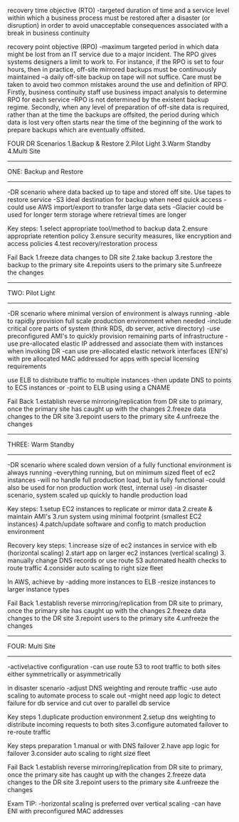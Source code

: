 recovery time objective (RTO)
-targeted duration of time and a service level within which a business process must be restored after a disaster (or disruption) in order to avoid unacceptable consequences associated with a break in business continuity

recovery point objective (RPO)
-maximum targeted period in which data might be lost from an IT service due to a major incident. The RPO gives systems designers a limit to work to. For instance, if the RPO is set to four hours, then in practice, off-site mirrored backups must be continuously maintained
–a daily off-site backup on tape will not suffice. Care must be taken to avoid two common mistakes around the use and definition of RPO. Firstly, business continuity staff use business impact analysis to determine RPO for each service
–RPO is not determined by the existent backup regime. Secondly, when any level of preparation of off-site data is required, rather than at the time the backups are offsited, the period during which data is lost very often starts near the time of the beginning of the work to prepare backups which are eventually offsited.

FOUR DR Scenarios
1.Backup & Restore
2.Pilot Light
3.Warm Standby
4.Multi Site 

***********************
ONE: Backup and Restore
***********************
-DR scenario where data backed up to tape and stored off site.  Use tapes to restore service
-S3 ideal destination for backup when need quick access
-could use AWS import/export to transfer large data sets
-Glacier could be used for longer term storage where retrieval times are longer

Key steps:
1.select appropriate tool/method to backup data
2.ensure appropriate retention policy
3.ensure security measures, like encryption and access policies
4.test recovery/restoration process

Fail Back
1.freeze data changes to DR site
2.take backup
3.restore the backup to the primary site
4.repoints users to the primary site
5.unfreeze the changes

****************
TWO: Pilot Light
****************
-DR scenario where minimal version of environment is always running
-able to rapidly provision full scale production environment when needed
-include critical core parts of system (think RDS, db server, active directory)
-use preconfigured AMI's to quickly provision remaining parts of infrastructure
-use pre-allocated elastic IP addressed and associate them with instances when invoking DR
-can use pre-allocated elastic network interfaces (ENI's) with pre allocated MAC addressed for apps with special licensing requirements

use ELB to distribute traffic to multiple instances
-then update DNS to points to ECS instances
or
-point to ELB using using a CNAME

Fail Back
1.establish reverse mirroring/replication from DR site to primary, once the primary site has caught up with the changes
2.freeze data changes to the DR site
3.repoint users to the primary site
4.unfreeze the changes

*******************
THREE: Warm Standby
*******************
-DR scenario where scaled down version of a fully functional environment is always running
-everything running, but on minimum sized fleet of ec2 instances
-will no handle full production load, but is fully functional
-could also be used for non production work (test, internal use)
-in disaster scenario, system scaled up quickly to handle production load

Key steps:
1.setup EC2 instances to replicate or mirror data
2.create & maintain AMI's
3.run system using minimal footprint (smallest EC2 instances)
4.patch/update software and config to match production environment

Recovery key steps:
1.increase size of ec2 instances in service with elb (horizontal scaling)
2.start app on larger ec2 instances (vertical scaling)
3.
manually change DNS records
or
use route 53 automated health checks to route traffic
4.consider auto scaling to right size fleet

In AWS, achieve by
-adding more instances to ELB
-resize instances to larger instance types

Fail Back
1.establish reverse mirroring/replication from DR site to primary, once the primary site has caught up with the changes
2.freeze data changes to the DR site
3.repoint users to the primary site
4.unfreeze the changes

****************
FOUR: Multi Site
****************
-active\active configuration
-can use route 53 to root traffic to both sites either symmetrically or asymmetrically

in disaster scenario
-adjust DNS weighting and reroute traffic
-use auto scaling to automate process to scale out
-might need app logic to detect failure for db service and cut over to parallel db service

Key steps
1.duplicate production environment
2.setup dns weighting to distribute incoming requests to both sites
3.configure automated failover to re-route traffic

Key steps preparation
1.manual or with DNS failover
2.have app logic for failover
3.consider auto scaling to right size fleet

Fail Back
1.establish reverse mirroring/replication from DR site to primary, once the primary site has caught up with the changes
2.freeze data changes to the DR site
3.repoint users to the primary site
4.unfreeze the changes

Exam TIP:
-horizontal scaling is preferred over vertical scaling
-can have ENI with preconfigured MAC addresses
